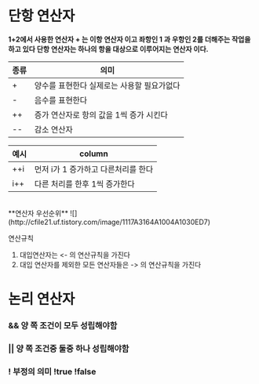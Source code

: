 <h1>단항 연산자</h1>

**1+2에서 사용한 연산자 + 는 이항 연산자 이고
좌항인 1 과 우항인 2를 더해주는 작업을 하고 있다
단항 연산자는 하나의 항을 대상으로 이루어지는 연산자 이다.**

| 종류 | 의미 |
|--------|--------|
|    +    |양수를 표현한다 실제로는 사용할 필요가없다      |
|    -    |음수를 표현한다      |
|    ++    |증가 연산자로 항의 값을 1씩 증가 시킨다|
|    --   |감소 연산자|

| 예시 | column |
|--------|--------|
|  ++i      |    먼저 i가 1 증가하고 다른처리를 한다    |
|  i++      |    다른 처리를 한후 1씩 증가한다    |

<br>
**연산자 우선순위**
![](http://cfile21.uf.tistory.com/image/1117A3164A1004A1030ED7)

연산규칙
1. 대입연산자는 <- 의 연산규칙을 가진다
2. 대입 연산자를 제외한 모든 연산자들은 -> 의 연산규칙을 가진다

<h1>논리 연산자</h1>

<h3>&& 양 쪽 조건이 모두 성립해야함</h3>
<h3>|| 양 쪽 조건중 둘중 하나 성립해야함</h3>
<h3>!  부정의 의미 !true !false</h3> 
